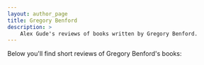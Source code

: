 ```yaml
---
layout: author_page
title: Gregory Benford
description: >
    Alex Gude's reviews of books written by Gregory Benford.
---
```


Below you'll find short reviews of Gregory Benford's books: